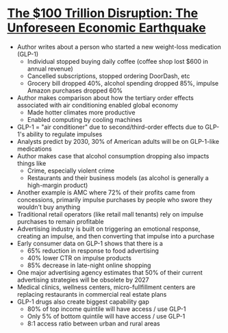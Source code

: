 # [The $100 Trillion Disruption: The Unforeseen Economic Earthquake](https://wildfirelabs.substack.com/p/the-100-trillion-disruption-the-unforeseen)

* Author writes about a person who started a new weight-loss medication (GLP-1)
  * Individual stopped buying daily coffee (coffee shop lost $600 in annual revenue)
  * Cancelled subscriptions, stopped ordering DoorDash, etc
  * Grocery bill dropped 40%, alcohol spending dropped 85%, impulse Amazon purchases dropped 60%
* Author makes comparison about how the tertiary order effects associated with air conditioning enabled global economy
  * Made hotter climates more productive
  * Enabled computing by cooling machines
* GLP-1 = "air conditioner" due to second/third-order effects due to GLP-1's ability to regulate impulses
* Analysts predict by 2030, 30% of American adults will be on GLP-1-like medications
* Author makes case that alcohol consumption dropping also impacts things like
  * Crime, especially violent crime
  * Restaurants and their business models (as alcohol is generally a high-margin product)
* Another example is AMC where 72% of their profits came from concessions, primarily impulse purchases by people who swore they wouldn't buy anything
* Traditional retail operators (like retail mall tenants) rely on impulse purchases to remain profitable
* Advertising industry is built on triggering an emotional response, creating an impulse, and then converting that impulse into a purchase
* Early consumer data on GLP-1 shows that there is a
  * 65% reduction in response to food advertising
  * 40% lower CTR on impulse products
  * 85% decrease in late-night online shopping
* One major advertising agency estimates that 50% of their current advertising strategies will be obsolete by 2027
* Medical clinics, wellness centers, micro-fullfillment centers are replacing restaurants in commercial real estate plans
* GLP-1 drugs also create biggest capability gap
  * 80% of top income quintile will have access / use GLP-1
  * Only 5% of bottom quintile will have access / use GLP-1
  * 8:1 access ratio between urban and rural areas

